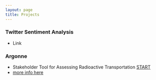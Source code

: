 ```yaml
---
layout: page
title: Projects
---
```


### Twitter Sentiment Analysis
* Link

### Argonne 
* Stakeholder Tool for Assessing Radioactive Transportation [START](https://gis.inl.gov/start/Account/Login?ReturnUrl=%2fstart)
* [more info here](http://cc.greydenpress.com/gp/CloudConferencing/CloudConferencingTemplate/Data/pdfs/12426.pdf)